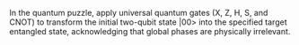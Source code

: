In the quantum puzzle, apply universal quantum gates (X, Z, H, S, and CNOT) to transform the initial two-qubit state |00> into the specified target entangled state, acknowledging that global phases are physically irrelevant.

